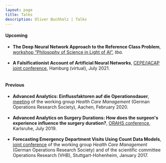 ```yaml
---
layout: page
title: Talks
description: Oliver Buchholz | Talks
---
```


<h4>Upcoming</h4>

<ul>
<li><b>The Deep Neural Network Approach to the Reference Class Problem</b>, <a href="https://sites.google.com/view/philsciai/home" target="_blank">workshop &ldquo;Philosophy of Science in Light of AI&rdquo;</a>, <em>tba</em>.<br><br>
</li>

<li><b>A Falsificationist Account of Artificial Neural Networks</b>, <a href="https://www.inf.uni-hamburg.de/en/inst/ab/eit/cepe-iacap2021.html" target="_blank">CEPE/IACAP joint conference</a>, Hamburg (virtual), July 2021.<br><br>
</li>
</ul>



<h4>Previous</h4>

<ul>
<li><b>Advanced Analytics: Einflussfaktoren auf die Operationsdauer</b>, <a href="http://gor-hcm.de/2020-aachen/" target="_blank">meeting</a> of the working group <em>Health Care Management</em> (German Operations Research Society), Aachen, February 2020.<br><br>
</li>

<li><b>Advanced Analytics on Surgery Durations: How does the surgeon's experience influence the surgery
duration?</b>, <a href="https://orahs2019.de/" target="_blank">ORAHS conference</a>, Karlsruhe, July 2019.<br><br>
</li>

<li><b>Forecasting Emergency Department Visits Using Count Data Models</b>, <a href="http://gor-hcm.de/wp-content/uploads/2017/01/Programm-Wissenschaftliche-Kommission-und-GOR-HCM-2017.pdf" target="_blank">joint conference</a> of the working group <em>Health Care Management</em> (German Operations Research Society) and of the scientific committee Operations Research (VHB), Stuttgart-Hohenheim, January 2017.<br><br>
</li>
</ul>